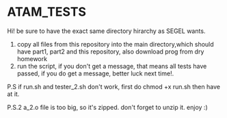 # ATAM_TESTS
Hi!
be sure to have the exact same directory hirarchy as SEGEL wants.
1)	copy all files from this repository into the main directory,which should have part1, part2 and this repository, also download prog from dry homework
2) 	run the script, if you don't get a message, that means all tests have passed, if you do get a message, better luck next time!.

P.S if run.sh and tester_2.sh don't work, first do chmod +x run.sh then have at it.

P.S.2 a_2.o file is too big, so it's zipped. don't forget to unzip it.
enjoy :)
